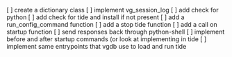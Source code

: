[ ] create a dictionary class
[ ] implement vg_session_log
[ ] add check for python
[ ] add check for tide and install if not present
[ ] add a run_config_command function
[ ] add a stop tide function
[ ] add a call on startup function
[ ] send responses back through python-shell 
[ ] implement before and after startup commands (or look at implementing in tide
[ ] implement same entrypoints that vgdb use to load and run tide
